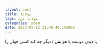 ```yaml
---
layout: post
title: مولانا
tags: مولانا غزل
categories: poem
date: 2023-05-12 11:49:40.141060
---
```


یا دیدن دوست یا هوایش / دیگر چه کند کسی جهان را